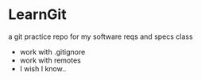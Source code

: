 # LearnGit
a git practice repo for my software reqs and specs class

* work with .gitignore
* work with remotes
* I wish I know..
